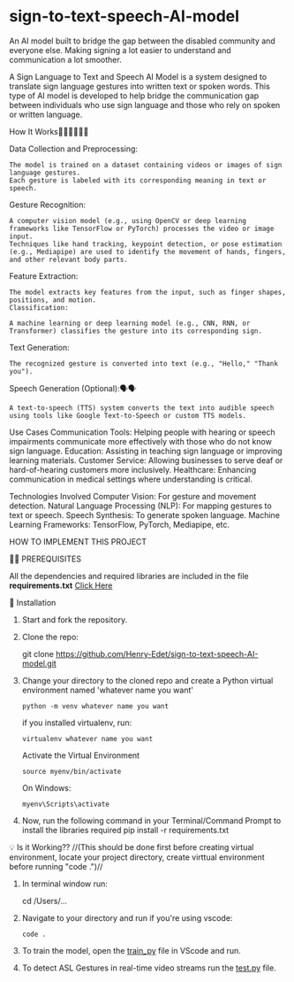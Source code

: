 # sign-to-text-speech-AI-model

An AI model built to bridge the gap between the disabled community and everyone else. Making signing a lot easier to understand and communication a lot smoother.

A Sign Language to Text and Speech AI Model is a system designed to translate sign language gestures into written text or spoken words. This type of AI model is developed to help bridge the communication gap between individuals who use sign language and those who rely on spoken or written language.

How It Works🧑🏽‍💻🧑🏽‍💻

Data Collection and Preprocessing:

    The model is trained on a dataset containing videos or images of sign language gestures.
    Each gesture is labeled with its corresponding meaning in text or speech.

Gesture Recognition:

    A computer vision model (e.g., using OpenCV or deep learning frameworks like TensorFlow or PyTorch) processes the video or image input.
    Techniques like hand tracking, keypoint detection, or pose estimation (e.g., Mediapipe) are used to identify the movement of hands, fingers, and other relevant body parts.

Feature Extraction:

    The model extracts key features from the input, such as finger shapes, positions, and motion.
    Classification:

    A machine learning or deep learning model (e.g., CNN, RNN, or Transformer) classifies the gesture into its corresponding sign.

Text Generation:

    The recognized gesture is converted into text (e.g., "Hello," "Thank you").

Speech Generation (Optional):🗣🗣

    A text-to-speech (TTS) system converts the text into audible speech using tools like Google Text-to-Speech or custom TTS models.

Use Cases
Communication Tools: Helping people with hearing or speech impairments communicate more effectively with those who do not know sign language.
Education: Assisting in teaching sign language or improving learning materials.
Customer Service: Allowing businesses to serve deaf or hard-of-hearing customers more inclusively.
Healthcare: Enhancing communication in medical settings where understanding is critical.

Technologies Involved
Computer Vision: For gesture and movement detection.
Natural Language Processing (NLP): For mapping gestures to text or speech.
Speech Synthesis: To generate spoken language.
Machine Learning Frameworks: TensorFlow, PyTorch, Mediapipe, etc.

HOW TO IMPLEMENT THIS PROJECT

🦾🦾 PREREQUISITES

All the dependencies and required libraries are included in the file **requirements.txt** [Click Here](https://drive.google.com/file/d/10YNWv3xTxgsMRLE18pzTExG9k54rB6T8/view?usp=drive_link)

🚀 Installation

1.  Start and fork the repository.

2.  Clone the repo:

    git clone https://github.com/Henry-Edet/sign-to-text-speech-AI-model.git

3.  Change your directory to the cloned repo and create a Python virtual environment named 'whatever name you want'

        python -m venv whatever name you want

    if you installed virtualenv, run:

        virtualenv whatever name you want

    Activate the Virtual Environment

        source myenv/bin/activate

    On Windows:

        myenv\Scripts\activate

4.  Now, run the following command in your Terminal/Command Prompt to install the libraries required
    pip install -r requirements.txt

💡 Is it Working?? //(This should be done first before creating virtual environment, locate your project directory, create virttual environment before running "code .")//

1.  In terminal window run:

    cd /Users/...

2.  Navigate to your directory and run if you're using vscode:

        code .

3.  To train the model, open the [train_py](https://drive.google.com/file/d/12y8ZHrRsNz-irH7qmUKeecfaQNS_k-i8/view?usp=drive_link) file in VScode and run.

4.  To detect ASL Gestures in real-time video streams run the [test.py](https://drive.google.com/file/d/1lpK6y24jwx27JNjDhDqCvC6W4DbWi6Gk/view?usp=drive_link) file.
